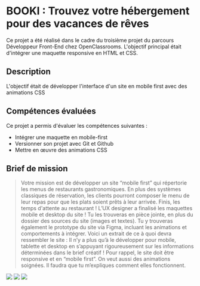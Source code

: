 # BOOKI : Trouvez votre hébergement pour des vacances de rêves

Ce projet a été réalisé dans le cadre du troisième projet du parcours Développeur Front-End chez OpenClassrooms. L'objectif principal était d'intégrer une maquette responsive en HTML et CSS.

## Description

L'objectif était de développer l'interface d'un site en mobile first avec des animations CSS





## Compétences évaluées

Ce projet a permis d'évaluer les compétences suivantes :


- Intégrer une maquette en mobile-first
- Versionner son projet avec Git et Github
- Mettre en œuvre des animations CSS

## Brief de mission
> Votre mission est de développer un site “mobile first” qui répertorie les menus de restaurants gastronomiques. En plus des systèmes classiques de réservation, les clients pourront composer le menu de leur repas pour que les plats soient prêts à leur arrivée. Finis, les temps d'attente au restaurant !
> L’UX designer a finalisé les maquettes mobile et desktop du site ! Tu les trouveras en pièce jointe, en plus du dossier des sources du site (images et textes). Tu y trouveras également le prototype du site via Figma, incluant les animations et comportements à intégrer. Voici un extrait de ce à quoi devra ressembler le site :
> Il n’y a plus qu’à le développer pour mobile, tablette et desktop en s’appuyant rigoureusement sur les informations déterminées dans le brief créatif ! Pour rappel, le site doit être responsive et en “mobile first”. On veut aussi des animations soignées. Il faudra que tu m’expliques comment elles fonctionnent.

![](https://img.shields.io/badge/CSS3-1572B6?style=for-the-badge&logo=css3&logoColor=white)
![](https://img.shields.io/badge/HTML5-E34F26?style=for-the-badge&logo=html5&logoColor=white)
![](https://img.shields.io/badge/Sass-CC6699?style=for-the-badge&logo=sass&logoColor=white)

